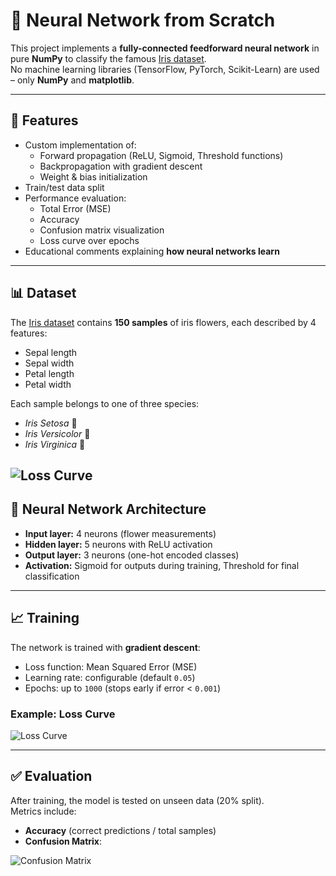 # 🌸 Neural Network from Scratch

This project implements a **fully-connected feedforward neural network** in pure **NumPy** to classify the famous [Iris dataset](https://archive.ics.uci.edu/ml/datasets/iris).  
No machine learning libraries (TensorFlow, PyTorch, Scikit-Learn) are used – only **NumPy** and **matplotlib**.

---

## 🚀 Features
- Custom implementation of:
  - Forward propagation (ReLU, Sigmoid, Threshold functions)
  - Backpropagation with gradient descent
  - Weight & bias initialization
- Train/test data split
- Performance evaluation:
  - Total Error (MSE)
  - Accuracy
  - Confusion matrix visualization
  - Loss curve over epochs
- Educational comments explaining **how neural networks learn**

---

## 📊 Dataset
The [Iris dataset](https://archive.ics.uci.edu/ml/datasets/iris) contains **150 samples** of iris flowers, each described by 4 features:

- Sepal length  
- Sepal width  
- Petal length  
- Petal width  

Each sample belongs to one of three species:
- *Iris Setosa* 🌱  
- *Iris Versicolor* 🌿  
- *Iris Virginica* 🌸  

![Loss Curve](docs/data_plot.png)
---

## 🧠 Neural Network Architecture
- **Input layer:** 4 neurons (flower measurements)  
- **Hidden layer:** 5 neurons with ReLU activation  
- **Output layer:** 3 neurons (one-hot encoded classes)  
- **Activation:** Sigmoid for outputs during training, Threshold for final classification  

---

## 📈 Training
The network is trained with **gradient descent**:

- Loss function: Mean Squared Error (MSE)  
- Learning rate: configurable (default `0.05`)  
- Epochs: up to `1000` (stops early if error < `0.001`)  

### Example: Loss Curve
![Loss Curve](docs/loss_curve.png)

---

## ✅ Evaluation
After training, the model is tested on unseen data (20% split).  
Metrics include:  
- **Accuracy** (correct predictions / total samples)  
- **Confusion Matrix**:

![Confusion Matrix](docs/confusion_matrix.png)
